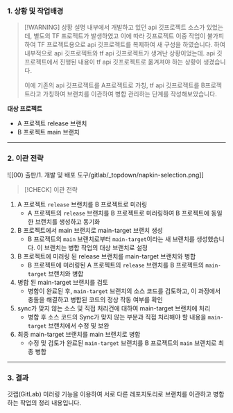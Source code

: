 ### 1. 상황 및 작업배경

> [!WARNING] 상황 설명
> 내부에서 개발하고 있던 api 깃프로젝트 소스가 있었는데, 별도의 TF 프로젝트가 발생하였고 이에 따라 깃프로젝트 이중 작업이 불가피하여 TF 프로젝트용으로 api 깃프로젝트를 복제하여 새 구성을 하였습니다. 하여 내부적으로 api 깃프로젝트와 tf api 깃프로젝트가 생겨난 상황이었는데. api 깃프로젝트에서 진행된 내용이 tf api 깃프로젝트로 옮겨져야 하는 상황이 생겼습니다.
>
> 이에 기존의 api 깃프로젝트를 A프로젝트로 가칭, tf api 깃프로젝트를 B프로젝트라고 가칭하여 브랜치를 이관하여 병합 관리하는 단계를 작성해보았습니다.

**대상 프로젝트**

- A 프로젝트 release 브랜치
- B 프로젝트 main 브랜치

---

### 2. 이관 전략

![[00) 출판/1. 개발 및 배포 도구/gitlab/_topdown/napkin-selection.png]]

> [!CHECK] 이관 전략

1. A 프로젝트 `release` 브랜치를 B 프로젝트로 미러링
   - A 프로젝트의 `release` 브랜치를 B 프로젝트로 미러링하여 B 프로젝트에 동일한 브랜치를 생성하고 동기화
2. B 프로젝트에서 main 브랜치로 main-target 브랜치 생성
   - B 프로젝트의 `main` 브랜치로부터 `main-target`이라는 새 브랜치를 생성했습니다. 이 브랜치는 병합 작업의 대상 브랜치로 설정
3. B 프로젝트에 미러링 된 release 브랜치를 main-target 브랜치와 병합
   - B 프로젝트에 미러링된 A 프로젝트의 `release` 브랜치를 B 프로젝트의 `main-target` 브랜치와 병합
4. 병합 된 main-target 브랜치를 검토
   - 병합이 완료된 후, `main-target` 브랜치의 소스 코드를 검토하고, 이 과정에서 충돌을 해결하고 병합된 코드의 정상 작동 여부를 확인
5. sync가 맞지 않는 소스 및 직접 처리건에 대하여 main-target 브랜치에 처리
   - 병합 후 소스 코드의 Sync가 맞지 않는 부분과 직접 처리해야 할 내용을 `main-target` 브랜치에서 수정 및 보완
6. 최종 main-target 브랜치를 main 브랜치로 병합
   - 수정 및 검토가 완료된 `main-target` 브랜치를 B 프로젝트의 `main` 브랜치로 최종 병합

---

### 3. 결과

깃랩(GitLab) 미러링 기능을 이용하여 서로 다른 레포지토리로 브랜치를 이관하고 병합하는 작업의 정리 내용입니다.

